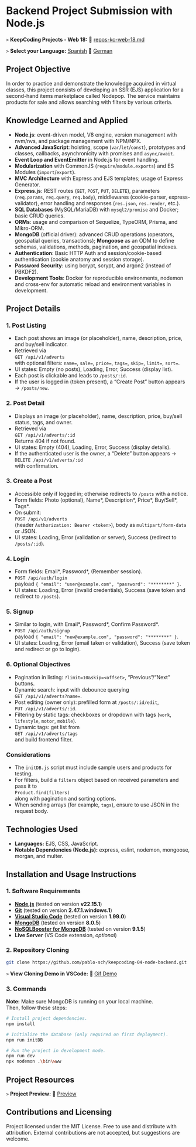 # Backend Project Submission with Node.js

`>` **KeepCoding Projects - Web 18:** 📁 [repos-kc-web-18.md](https://github.com/pablo-sch/pablo-sch/blob/main/docs/repos-kc-web-18.md)

`>` **Select your Language:** [Spanish](README.es.md) 🔄 [German](README.de.md)

<!-- ------------------------------------------------------------------------------------------- -->

## Project Objective

In order to practice and demonstrate the knowledge acquired in virtual classes, this project consists of developing an SSR (EJS) application for a second-hand items marketplace called Nodepop. The service maintains products for sale and allows searching with filters by various criteria.

<!-- ------------------------------------------------------------------------------------------- -->

## Knowledge Learned and Applied

- **Node.js**: event-driven model, V8 engine, version management with nvm/nvs, and package management with NPM/NPX.
- **Advanced JavaScript**: hoisting, scope (`var`/`let`/`const`), prototypes and classes, callbacks, asynchronicity with promises and `async/await`.
- **Event Loop and EventEmitter** in Node.js for event handling.
- **Modularization** with CommonJS (`require`/`module.exports`) and ES Modules (`import`/`export`).
- **MVC Architecture** with Express and EJS templates; usage of Express Generator.
- **Express.js**: REST routes (`GET`, `POST`, `PUT`, `DELETE`), parameters (`req.params`, `req.query`, `req.body`), middlewares (cookie-parser, express-validator), error handling and responses (`res.json`, `res.render`, etc.).
- **SQL Databases** (MySQL/MariaDB) with `mysql2/promise` and Docker; basic CRUD queries.
- **ORMs**: usage and comparison of Sequelize, TypeORM, Prisma, and Mikro-ORM.
- **MongoDB** (official driver): advanced CRUD operations (operators, geospatial queries, transactions); **Mongoose** as an ODM to define schemas, validations, methods, pagination, and geospatial indexes.
- **Authentication**: Basic HTTP Auth and session/cookie-based authentication (cookie anatomy and session storage).
- **Password Security**: using bcrypt, scrypt, and argon2 (instead of PBKDF2).
- **Development Tools**: Docker for reproducible environments, nodemon and cross-env for automatic reload and environment variables in development.

<!-- ------------------------------------------------------------------------------------------- -->

## Project Details

### 1. Post Listing

- Each post shows an image (or placeholder), name, description, price, and buy/sell indicator.
- Retrieved via  
  `GET /api/v1/adverts`  
  with optional filters: `name=`, `sale=`, `price=`, `tags=`, `skip=`, `limit=`, `sort=`.
- UI states: Empty (no posts), Loading, Error, Success (display list).
- Each post is clickable and leads to `/posts/:id`.
- If the user is logged in (token present), a “Create Post” button appears → `/posts/new`.

### 2. Post Detail

- Displays an image (or placeholder), name, description, price, buy/sell status, tags, and owner.
- Retrieved via  
  `GET /api/v1/adverts/:id`  
  Returns 404 if not found.
- UI states: Empty (404), Loading, Error, Success (display details).
- If the authenticated user is the owner, a “Delete” button appears →  
  `DELETE /api/v1/adverts/:id`  
  with confirmation.

### 3. Create a Post

- Accessible only if logged in; otherwise redirects to `/posts` with a notice.
- Form fields: Photo (optional), Name*, Description*, Price*, Buy/Sell*, Tags\*.
- On submit:  
  `POST /api/v1/adverts`  
  (header `Authorization: Bearer <token>`), body as `multipart/form-data` or JSON.
- UI states: Loading, Error (validation or server), Success (redirect to `/posts/:id`).

### 4. Login

- Form fields: Email*, Password*, (Remember session).
- `POST /api/auth/login`  
  payload `{ "email": "user@example.com", "password": "********" }`.
- UI states: Loading, Error (invalid credentials), Success (save token and redirect to `/posts`).

### 5. Signup

- Similar to login, with Email*, Password*, Confirm Password\*.
- `POST /api/auth/signup`  
  payload `{ "email": "new@example.com", "password": "********" }`.
- UI states: Loading, Error (email taken or validation), Success (save token and redirect or go to login).

### 6. Optional Objectives

- Pagination in listing: `?limit=10&skip=<offset>`, “Previous”/“Next” buttons.
- Dynamic search: input with debounce querying  
  `GET /api/v1/adverts?name=`.
- Post editing (owner only): prefilled form at `/posts/:id/edit`,  
  `PUT /api/v1/adverts/:id`.
- Filtering by static tags: checkboxes or dropdown with tags (`work`, `lifestyle`, `motor`, `mobile`).
- Dynamic tags: get list from  
  `GET /api/v1/adverts/tags`  
  and build frontend filter.

### Considerations

- The `initDB.js` script must include sample users and products for testing.
- For filters, build a `filters` object based on received parameters and pass it to  
  `Product.find(filters)`  
  along with pagination and sorting options.
- When sending arrays (for example, `tags`), ensure to use JSON in the request body.

<!-- ------------------------------------------------------------------------------------------- -->

## Technologies Used

- **Languages:** EJS, CSS, JavaScript.
- **Notable Dependencies (Node.js):** express, eslint, nodemon, mongoose, morgan, and multer.

<!-- ------------------------------------------------------------------------------------------- -->

## Installation and Usage Instructions

### 1. Software Requirements

- **[Node.js](https://nodejs.org/en/download/)** (tested on version **v22.15.1**)
- **[Git](https://git-scm.com/downloads)** (tested on version **2.47.1.windows.1**)
- **[Visual Studio Code](https://code.visualstudio.com/)** (tested on version **1.99.0**)
- **[MongoDB](https://www.mongodb.com/try/download/community)** (tested on version **8.0.5**)
- **[NoSQLBooster for MongoDB](https://nosqlbooster.com/downloads)** (tested on version **9.1.5**)
- **Live Server** (VS Code extension, _optional_)

### 2. Repository Cloning

```bash
git clone https://github.com/pablo-sch/keepcoding-04-node-backend.git
```

`>` **View Cloning Demo in VSCode:** 🎥 [Gif Demo](https://github.com/pablo-sch/pablo-sch/blob/main/etc/clone-tutorial.gif)

### 3. Commands

**Note:** Make sure MongoDB is running on your local machine.  
Then, follow these steps:

```sh
# Install project dependencies.
npm install

# Initialize the database (only required on first deployment).
npm run initDB

# Run the project in development mode.
npm run dev
npx nodemon .\bin\www
```

<!-- ------------------------------------------------------------------------------------------- -->

## Project Resources

`>` **Project Preview:** 👀 [Preview](preview.md)

<!-- ------------------------------------------------------------------------------------------- -->

## Contributions and Licensing

Project licensed under the MIT License. Free to use and distribute with attribution. External contributions are not accepted, but suggestions are welcome.
